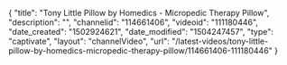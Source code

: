 {
    "title": "Tony Little Pillow by Homedics - Micropedic Therapy Pillow",
    "description": "",
    "channelid": "114661406",
    "videoid": "111180446",
    "date_created": "1502924621",
    "date_modified": "1504247457",
    "type": "captivate",
    "layout": "channelVideo",
    "url": "\/latest-videos\/tony-little-pillow-by-homedics-micropedic-therapy-pillow\/114661406-111180446"
}